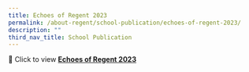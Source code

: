 ```yaml
---
title: Echoes of Regent 2023
permalink: /about-regent/school-publication/echoes-of-regent-2023/
description: ""
third_nav_title: School Publication
---
```

📖 Click to view [**Echoes of Regent 2023**](https://www.scribd.com/document/667797118/Echoes-of-Regent-2023)